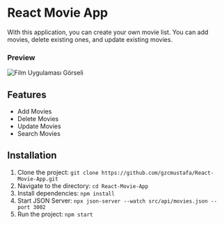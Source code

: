 # React Movie App

With this application, you can create your own movie list. You can add movies, delete existing ones, and update existing movies.

### Preview

![Film Uygulaması Görseli](src/images/movie-app.gif)

## Features

- Add Movies
- Delete Movies
- Update Movies
- Search Movies

## Installation

1. Clone the project: `git clone https://github.com/gzcmustafa/React-Movie-App.git`
2. Navigate to the directory: `cd React-Movie-App`
3. Install dependencies: `npm install`
4. Start JSON Server: `npx json-server --watch src/api/movies.json --port 3002`
5. Run the project: `npm start`
